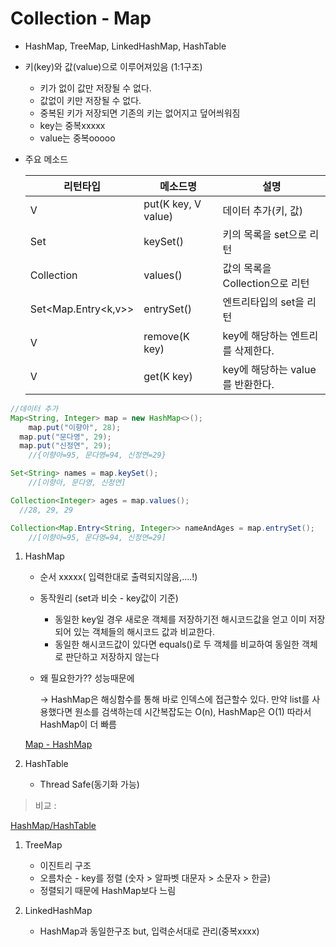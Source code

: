 # Collection - Map

- HashMap, TreeMap, LinkedHashMap, HashTable
- 키(key)와 값(value)으로 이루어져있음 (1:1구조)
    - 키가 없이 값만 저장될 수 없다.
    - 값없이 키만 저장될 수 없다.
    - 중복된 키가 저장되면 기존의 키는 없어지고 덮어씌워짐
    - key는 중복xxxxx
    - value는 중복ooooo
- 주요 메소드
    
    
    | 리턴타입 | 메소드명 | 설명 |
    | --- | --- | --- |
    | V  | put(K key, V value) | 데이터 추가(키, 값) |
    | Set<K>  | keySet() | 키의 목록을 set으로 리턴 |
    | Collection<V> | values() | 값의 목록을 Collection으로 리턴 |
    | Set<Map.Entry<k,v>> | entrySet() | 엔트리타입의 set을 리턴 |
    | V  | remove(K key) | key에 해당하는 엔트리를 삭제한다. |
    | V | get(K key) | key에 해당하는 value를 반환한다. |

```java
//데이터 추가
Map<String, Integer> map = new HashMap<>();
	map.put("이향아", 28);
  map.put("문다영", 29);
  map.put("신정연", 29);
	//{이향아=95, 문다영=94, 신정연=29}

Set<String> names = map.keySet();
	//[이향아, 문다영, 신정연]

Collection<Integer> ages = map.values();
  //28, 29, 29

Collection<Map.Entry<String, Integer>> nameAndAges = map.entrySet();
	//[이향아=95, 문다영=94, 신정연=29]
```

1. HashMap
    - 순서 xxxxx( 입력한대로 출력되지않음,....!)
    - 동작원리 (set과 비슷 - key값이 기준)
        - 동일한 key일 경우 새로운 객체를 저장하기전 해시코드값을 얻고 이미 저장되어 있는 객체들의 해시코드 값과 비교한다.
        - 동일한 해시코드값이 있다면 equals()로 두 객체를 비교하여 동일한 객체로 판단하고 저장하지 않는다
    - 왜 필요한가?? 성능때문에
        
        → HashMap은 해싱함수를 통해 바로 인덱스에 접근할수 있다. 
            만약 list를 사용했다면 원소를 검색하는데 시간복잡도는 O(n), HashMap은 O(1) 
            따라서 HashMap이 더 빠름
        
    
    [Map - HashMap](Collection%2012e5c/Map%20-%20Hash%2099539.md)
    
2. HashTable
    - Thread Safe(동기화 가능)
    

 > 비교 : 

[HashMap/HashTable](Collection%2012e5c/HashMap%20Ha%2066cd9.md)

1. TreeMap
    - 이진트리 구조
    - 오름차순 - key를 정렬 (숫자 > 알파벳 대문자 > 소문자 > 한글)
    - 정렬되기 때문에 HashMap보다 느림

1. LinkedHashMap
    - HashMap과 동일한구조 but, 입력순서대로 관리(중복xxxx)